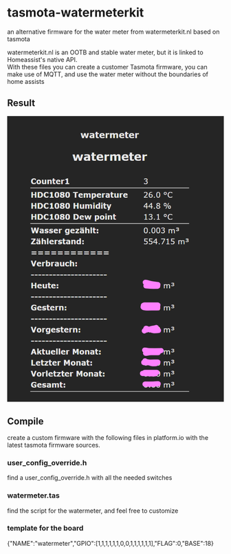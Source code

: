 # tasmota-watermeterkit
an alternative firmware for the water meter from watermeterkit.nl based on tasmota

watermeterkit.nl is an OOTB and stable water meter, but it is linked to Homeassist's native API.  
With these files you can create a customer Tasmota firmware,  you can make use of MQTT, and use the water meter without the boundaries of home assists

## Result

![](./result.png)

## Compile
create a custom firmware with the following files in platform.io with the latest tasmota firmware sources.
### user_config_override.h
find a user_config_override.h with all the needed switches

### watermeter.tas
find the script for the watermeter, and feel free to customize

### template for the board
{"NAME":"watermeter","GPIO":[1,1,1,1,1,1,0,0,1,1,1,1,1,1],"FLAG":0,"BASE":18}
